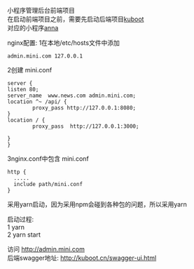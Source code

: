 小程序管理后台前端项目<br/>
在启动前端项目之前，需要先启动后端项目[kuboot](https://github.com/springAppl/kuboot)<br/>
对应的小程序[anna](https://github.com/springAppl/anna)<br/>

nginx配置:
1在本地/etc/hosts文件中添加
```
admin.mini.com 127.0.0.1
```
2创建  mini.conf
```
server {
listen 80;
server_name  www.news.com admin.mini.com;
location ^~ /api/ {
        proxy_pass http://127.0.0.1:8080;
}
location / {
        proxy_pass  http://127.0.0.1:3000;

}
}
```
3nginx.conf中包含 mini.conf
```
http {
  .....
  include path/mini.conf
}
```

采用yarn启动，因为采用npm会碰到各种包的问题，所以采用yarn<br/>

启动过程:<br/>
1 yarn<br/>
2 yarn start<br/>


访问 http://admin.mini.com<br/>
后端swagger地址: http://kuboot.cn/swagger-ui.html<br/>